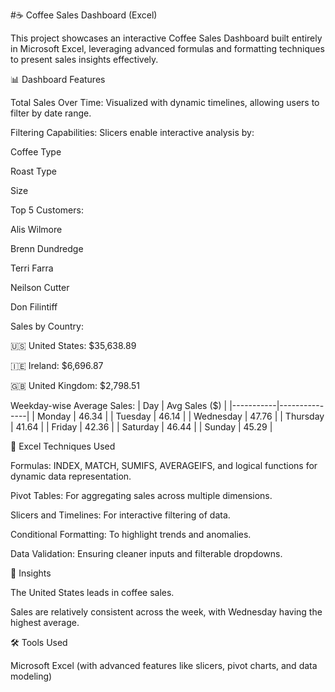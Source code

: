 #☕ Coffee Sales Dashboard (Excel)

This project showcases an interactive Coffee Sales Dashboard built entirely in Microsoft Excel, leveraging advanced formulas and formatting techniques to present sales insights effectively.

📊 Dashboard Features

Total Sales Over Time: Visualized with dynamic timelines, allowing users to filter by date range.

Filtering Capabilities: Slicers enable interactive analysis by:

Coffee Type

Roast Type

Size


Top 5 Customers:

Alis Wilmore

Brenn Dundredge

Terri Farra

Neilson Cutter

Don Filintiff


Sales by Country:

🇺🇸 United States: $35,638.89

🇮🇪 Ireland: $6,696.87

🇬🇧 United Kingdom: $2,798.51

Weekday-wise Average Sales: | Day       | Avg Sales ($) | |-----------|---------------| | Monday    | 46.34         | | Tuesday   | 46.14         | | Wednesday | 47.76         | | Thursday  | 41.64         | | Friday    | 42.36         | | Saturday  | 46.44         | | Sunday    | 45.29         |


🧠 Excel Techniques Used

Formulas: INDEX, MATCH, SUMIFS, AVERAGEIFS, and logical functions for dynamic data representation.

Pivot Tables: For aggregating sales across multiple dimensions.

Slicers and Timelines: For interactive filtering of data.

Conditional Formatting: To highlight trends and anomalies.

Data Validation: Ensuring cleaner inputs and filterable dropdowns.



📌 Insights

The United States leads in coffee sales.

Sales are relatively consistent across the week, with Wednesday having the highest average.


🛠️ Tools Used

Microsoft Excel (with advanced features like slicers, pivot charts, and data modeling)
